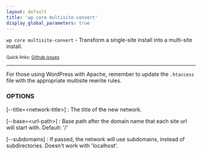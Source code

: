 ```yaml
---
layout: default
title: 'wp core multisite-convert'
display_global_parameters: true
---
```


`wp core multisite-convert` - Transform a single-site install into a multi-site install.

<small>Quick links: <a href="https://github.com/wp-cli/wp-cli/issues?q=is%3Aopen+label%3Acommand%3Acore-multisite-convert+sort%3Aupdated-desc">Github issues</a></small>

<hr />

For those using WordPress with Apache, remember to update the `.htaccess`
file with the appropriate multisite rewrite rules.

### OPTIONS

[\--title=&lt;network-title&gt;]
: The title of the new network.

[\--base=&lt;url-path&gt;]
: Base path after the domain name that each site url will start with.
Default: '/'

[\--subdomains]
: If passed, the network will use subdomains, instead of subdirectories. Doesn't work with 'localhost'.



